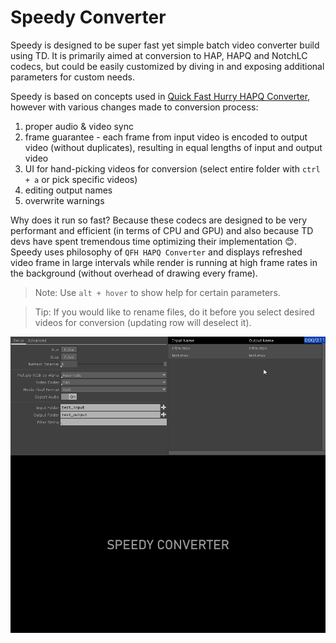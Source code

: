 # Speedy Converter

Speedy is designed to be super fast yet simple batch video converter build using TD. It is primarily aimed at conversion to HAP, HAPQ and NotchLC codecs, but could be easily customized by diving in and exposing additional parameters for custom needs.

Speedy is based on concepts used in [Quick Fast Hurry HAPQ Converter](https://github.com/EnviralDesign/Quick-Fast-Hurry-HAPQ-Converter), however with various changes made to conversion process:
1. proper audio & video sync
2. frame guarantee - each frame from input video is encoded to output video (without duplicates), resulting in equal lengths of input and output video
3. UI for hand-picking videos for conversion (select entire folder with `ctrl + a` or pick specific videos)
4. editing output names
5. overwrite warnings

Why does it run so fast? Because these codecs are designed to be very performant and efficient (in terms of CPU and GPU) and also because TD devs have spent tremendous time optimizing their implementation :blush:. Speedy uses philosophy of `QFH HAPQ Converter` and displays refreshed video frame in large intervals while render is running at high frame rates in the background (without overhead of drawing every frame).

> Note: Use `alt + hover` to show help for certain parameters.

> Tip: If you would like to rename files, do it before you select desired videos for conversion (updating row will deselect it).

![](demo.gif)